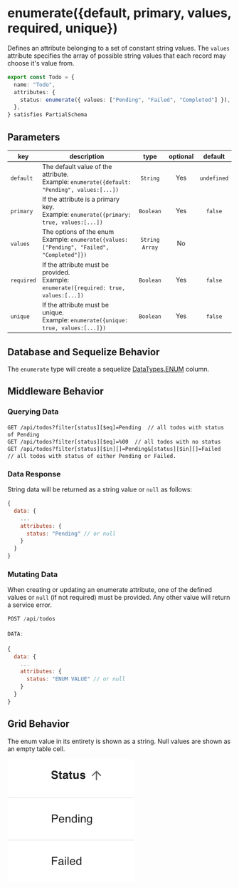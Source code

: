# enumerate({default, primary, values, required, unique})

Defines an attribute belonging to a set of constant string values. The `values` attribute specifies the array of possible string values that each record may choose it's value from.

```ts
export const Todo = {
  name: "Todo",
  attributes: {
    status: enumerate({ values: ["Pending", "Failed", "Completed"] }),
  },
} satisfies PartialSchema
```

## Parameters

| key        | description                                                                                       |      type      | optional |   default   |
| ---------- | ------------------------------------------------------------------------------------------------- | :------------: | :------: | :---------: |
| `default`  | The default value of the attribute. <br/> Example: `enumerate({default: "Pending", values:[...])` |    `String`    |   Yes    | `undefined` |
| `primary`  | If the attribute is a primary key. <br/> Example: `enumerate({primary: true, values:[...])`       |   `Boolean`    |   Yes    |   `false`   |
| `values`   | The options of the enum <br/> Example: `enumerate({values: ["Pending", "Failed", "Completed"]})`  | `String Array` |    No    |             |
| `required` | If the attribute must be provided. <br/> Example: `enumerate({required: true, values:[...])`      |   `Boolean`    |   Yes    |   `false`   |
| `unique`   | If the attribute must be unique. <br/> Example: `enumerate({unique: true, values:[...]})`         |   `Boolean`    |   Yes    |   `false`   |

## Database and Sequelize Behavior

The `enumerate` type will create a sequelize [DataTypes.ENUM](https://sequelize.org/docs/v6/other-topics/other-data-types/#enums) column.

## Middleware Behavior

### Querying Data

```
GET /api/todos?filter[status][$eq]=Pending  // all todos with status of Pending
GET /api/todos?filter[status][$eq]=%00  // all todos with no status
GET /api/todos?filter[status][$in][]=Pending&[status][$in][]=Failed  // all todos with status of either Pending or Failed.
```

### Data Response

String data will be returned as a string value or `null` as follows:

```js
{
  data: {
    ...
    attributes: {
      status: "Pending" // or null
    }
  }
}
```

### Mutating Data

When creating or updating an enumerate attribute, one of the defined values or `null` (if not required) must be provided. Any other value will return a service error.

```js
POST /api/todos

DATA:

{
  data: {
    ...
    attributes: {
      status: "ENUM VALUE" // or null
    }
  }
}
```

## Grid Behavior

The enum value in its entirety is shown as a string. Null values are shown as an empty table cell.

![enumColumn](../../attachments/enum-grid.png)

